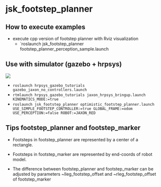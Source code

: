 jsk_footstep_planner
=====================


## How to execute examples

* execute cpp version of footstep planner with Rviz visualization
  + `roslaunch jsk_footstep_planner footstep_planner_perception_sample.launch


## Use with simulator (gazebo + hrpsys)

![](images/jaxon_footstep_planner_gazebo_no_perception.png)
* `roslaunch hrpsys_gazebo_tutorials gazebo_jaxon_no_controllers.launch`
* `rtmlaunch hrpsys_gazebo_tutorials jaxon_hrpsys_bringup.launch KINEMATICS_MODE:=true`
* `roslaunch jsk_footstep_planner optimistic_footstep_planner.launch USE_SIMPLE_FOOTSTEP_CONTROLLER:=true GLOBAL_FRAME:=odom USE_PERCEPTION:=false ROBOT:=JAXON_RED`


## Tips footstep_planner and footstep_marker

* Footsteps in footstep_planner are represented by a center of a rectangle.

* Footsteps in footstep_marker are represented by end-coords of robot model.

* The difference between footstep_planner and footstep_marker can be adjusted by parameters ~lleg_footstep_offset and ~rleg_footstep_offset of footstep_marker
